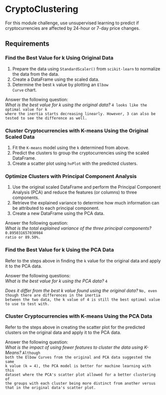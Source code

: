 # CryptoClustering
For this module challenge, use unsupervised learning to predict if cryptocurrencies are affected by 24-hour or 7-day price changes.

## Requirements
### Find the Best Value for k Using Original Data
1) Prepare the data using <code>StandardScaler()</code> from <code>scikit-learn</code> to normalize the data from the data.
2) Create a DataFrame using the scaled data.
3) Determine the best <code>k</code> value by plotting an <code>Elbow Curve</code> chart.

Answer the following question:<br/>
<i>What is the best value for k using the original data?</i> <code>4 looks like the optimal value for k where the inertia starts decreasing linearly. However, 3 can also be tested to see the difference as well.</code>

### Cluster Cryptocurrencies with K-means Using the Original Scaled Data
1) Fit the <code>K-means</code> model using the <code>k</code> determined from above.
2) Predict the clusters to group the cryptocurrencies using the scaled DataFrame.
3) Create a scatter plot using <code>hvPlot</code> with the predicted clusters.

### Optimize Clusters with Principal Component Analysis
1) Use the original scaled DataFrame and perform the Principal Component Analysis (PCA) and reduce the features (or columns) to three components.
2) Retrieve the explained variance to determine how much information can be attributed to each principal component.
3) Create a new DataFrame using the PCA data.

Answer the following question:<br/>
<i>What is the total explained variance of the three principal components?</i> <code>0.895031657030984 ratio or 89.50%.</code>

### Find the Best Value for k Using the PCA Data
Refer to the steps above in finding the <code>k</code> value for the original data and apply it to the PCA data.

Answer the following questions:<br/>
<i>What is the best value for k using the PCA data?</i> <code>4</code>

<i>Does it differ from the best k value found using the original data?</i> <code>No, even though there are differences in the inertia between the two data, the k value of 4 is still the best optimal value to use to test with.</code>

### Cluster Cryptocurrencies with K-means Using the PCA Data
Refer to the steps above in creating the scatter plot for the predicted clusters on the original data and apply it to the PCA data.

Answer the following question:<br/>
<i>What is the impact of using fewer features to cluster the data using K-Means?</i> <code>Although both the Elbow Curves from the original and PCA data suggested the same k value (k = 4), the PCA model is better for machine learning with this dataset where the PCA's scatter plot allowed for a better clustering of the groups with each cluster being more distinct from another versus that in the original data's scatter plot.</code>
